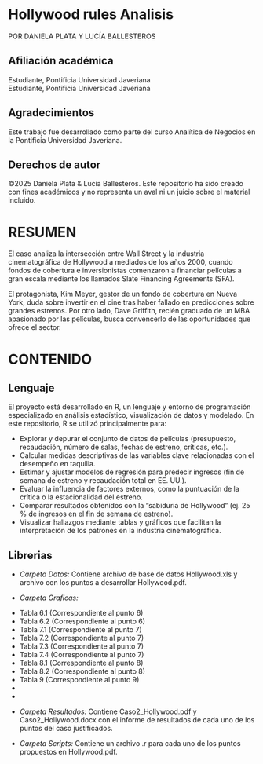 # Hollywood rules Analisis

POR DANIELA PLATA Y LUCÍA BALLESTEROS

## Afiliación académica  
Estudiante, Pontificia Universidad Javeriana  
Estudiante, Pontificia Universidad Javeriana  

## Agradecimientos
Este trabajo fue desarrollado como parte del curso Analítica de Negocios en la Pontificia Universidad Javeriana.

## Derechos de autor
©2025 Daniela Plata & Lucía Ballesteros. Este repositorio ha sido creado con fines académicos y no representa un aval ni un juicio sobre el material incluido.

# RESUMEN
El caso analiza la intersección entre Wall Street y la industria cinematográfica de Hollywood a mediados de los años 2000, cuando fondos de cobertura e inversionistas comenzaron a financiar películas a gran escala mediante los llamados Slate Financing Agreements (SFA).

El protagonista, Kim Meyer, gestor de un fondo de cobertura en Nueva York, duda sobre invertir en el cine tras haber fallado en predicciones sobre grandes estrenos. Por otro lado, Dave Griffith, recién graduado de un MBA apasionado por las películas, busca convencerlo de las oportunidades que ofrece el sector.

# CONTENIDO

## Lenguaje
El proyecto está desarrollado en R, un lenguaje y entorno de programación especializado en análisis estadístico, visualización de datos y modelado. En este repositorio, R se utilizó principalmente para:

+ Explorar y depurar el conjunto de datos de películas (presupuesto, recaudación, número de salas, fechas de estreno, críticas, etc.).
+ Calcular medidas descriptivas de las variables clave relacionadas con el desempeño en taquilla.
+ Estimar y ajustar modelos de regresión para predecir ingresos (fin de semana de estreno y recaudación total en EE. UU.).
+ Evaluar la influencia de factores externos, como la puntuación de la crítica o la estacionalidad del estreno.
+ Comparar resultados obtenidos con la “sabiduría de Hollywood” (ej. 25 % de ingresos en el fin de semana de estreno).
+ Visualizar hallazgos mediante tablas y gráficos que facilitan la interpretación de los patrones en la industria cinematográfica.

## Librerias 
* _Carpeta Datos:_
        Contiene archivo de base de datos Hollywood.xls y archivo con los puntos a desarrollar Hollywood.pdf.

* _Carpeta Graficas:_
+ Tabla 6.1 (Correspondiente al punto 6)
+ Tabla 6.2 (Correspondiente al punto 6)
+ Tabla 7.1 (Correspondiente al punto 7)
+ Tabla 7.2 (Correspondiente al punto 7)
+ Tabla 7.3 (Correspondiente al punto 7)
+ Tabla 7.4 (Correspondiente al punto 7)
+ Tabla 8.1 (Correspondiente al punto 8)
+ Tabla 8.2 (Correspondiente al punto 8)
+ Tabla 9 (Correspondiente al punto 9)
+ 
+

* _Carpeta Resultados:_
        Contiene Caso2_Hollywood.pdf y Caso2_Hollywood.docx con el informe de resultados de cada uno de los puntos del caso justificados.

* _Carpeta Scripts:_
         Contiene un archivo .r para cada uno de los puntos propuestos en Hollywood.pdf.